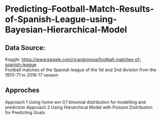 # Predicting-Football-Match-Results-of-Spanish-League-using-Bayesian-Hierarchical-Model

## Data Source:  
Kaggle: https://www.kaggle.com/ricardomoya/football-matches-of-spanish-league  
Football matches of the Spanish league of the 1st and 2nd division from the 1970-71 to 2016-17 season  

## Approches
Approach 1 Using home win 0,1 binomial distribution for modelling and prediction
Approach 2 Using Hierarchical Model with Poisson Distribution for Predicting Goals
